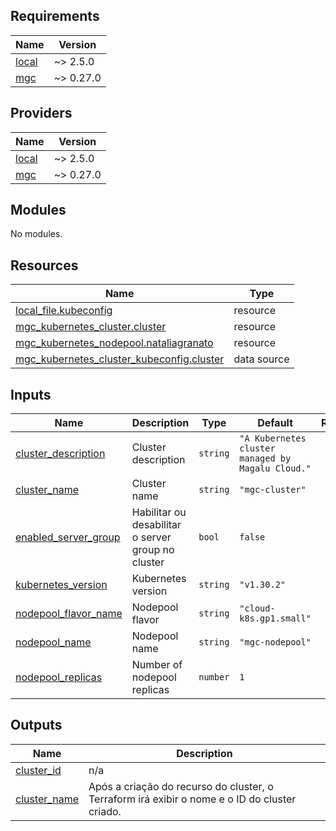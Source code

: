 ## Requirements

| Name | Version |
|------|---------|
| <a name="requirement_local"></a> [local](#requirement\_local) | ~> 2.5.0 |
| <a name="requirement_mgc"></a> [mgc](#requirement\_mgc) | ~> 0.27.0 |

## Providers

| Name | Version |
|------|---------|
| <a name="provider_local"></a> [local](#provider\_local) | ~> 2.5.0 |
| <a name="provider_mgc"></a> [mgc](#provider\_mgc) | ~> 0.27.0 |

## Modules

No modules.

## Resources

| Name | Type |
|------|------|
| [local_file.kubeconfig](https://registry.terraform.io/providers/hashicorp/local/latest/docs/resources/file) | resource |
| [mgc_kubernetes_cluster.cluster](https://registry.terraform.io/providers/magalucloud/mgc/latest/docs/resources/kubernetes_cluster) | resource |
| [mgc_kubernetes_nodepool.nataliagranato](https://registry.terraform.io/providers/magalucloud/mgc/latest/docs/resources/kubernetes_nodepool) | resource |
| [mgc_kubernetes_cluster_kubeconfig.cluster](https://registry.terraform.io/providers/magalucloud/mgc/latest/docs/data-sources/kubernetes_cluster_kubeconfig) | data source |

## Inputs

| Name | Description | Type | Default | Required |
|------|-------------|------|---------|:--------:|
| <a name="input_cluster_description"></a> [cluster\_description](#input\_cluster\_description) | Cluster description | `string` | `"A Kubernetes cluster managed by Magalu Cloud."` | no |
| <a name="input_cluster_name"></a> [cluster\_name](#input\_cluster\_name) | Cluster name | `string` | `"mgc-cluster"` | no |
| <a name="input_enabled_server_group"></a> [enabled\_server\_group](#input\_enabled\_server\_group) | Habilitar ou desabilitar o server group no cluster | `bool` | `false` | no |
| <a name="input_kubernetes_version"></a> [kubernetes\_version](#input\_kubernetes\_version) | Kubernetes version | `string` | `"v1.30.2"` | no |
| <a name="input_nodepool_flavor_name"></a> [nodepool\_flavor\_name](#input\_nodepool\_flavor\_name) | Nodepool flavor | `string` | `"cloud-k8s.gp1.small"` | no |
| <a name="input_nodepool_name"></a> [nodepool\_name](#input\_nodepool\_name) | Nodepool name | `string` | `"mgc-nodepool"` | no |
| <a name="input_nodepool_replicas"></a> [nodepool\_replicas](#input\_nodepool\_replicas) | Number of nodepool replicas | `number` | `1` | no |

## Outputs

| Name | Description |
|------|-------------|
| <a name="output_cluster_id"></a> [cluster\_id](#output\_cluster\_id) | n/a |
| <a name="output_cluster_name"></a> [cluster\_name](#output\_cluster\_name) | Após a criação do recurso do cluster, o Terraform irá exibir o nome e o ID do cluster criado. |
